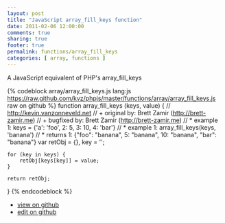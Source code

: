 ```yaml
---
layout: post
title: "JavaScript array_fill_keys function"
date: 2011-02-06 12:00:00
comments: true
sharing: true
footer: true
permalink: functions/array_fill_keys
categories: [ array, functions ]
---
```

A JavaScript equivalent of PHP's array_fill_keys
<!-- more -->
{% codeblock array/array_fill_keys.js lang:js https://raw.github.com/kvz/phpjs/master/functions/array/array_fill_keys.js raw on github %}
function array_fill_keys (keys, value) {
    // http://kevin.vanzonneveld.net
    // +   original by: Brett Zamir (http://brett-zamir.me)
    // +   bugfixed by: Brett Zamir (http://brett-zamir.me)
    // *     example 1: keys = {'a': 'foo', 2: 5, 3: 10, 4: 'bar'}
    // *     example 1: array_fill_keys(keys, 'banana')
    // *     returns 1: {"foo": "banana", 5: "banana", 10: "banana", "bar": "banana"}
    var retObj = {},
        key = '';

    for (key in keys) {
        retObj[keys[key]] = value;
    }

    return retObj;
}
{% endcodeblock %}
<ul>
 <li><a href="https://github.com/kvz/phpjs/blob/master/functions/array/array_fill_keys.js">view on github</a></li>
 <li><a href="https://github.com/kvz/phpjs/edit/master/functions/array/array_fill_keys.js">edit on github</a></li>
</ul>
